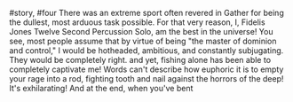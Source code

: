 #story, #four 
There was an extreme sport often revered in Gather for being the dullest, most arduous task possible. For that very reason, I, Fidelis Jones Twelve Second Percussion Solo, am the best in the universe! You see, most people assume that by virtue of being "the master of dominion and control," I would be hotheaded, ambitious, and constantly subjugating. They would be completely right. and yet, fishing alone has been able to completely captivate me! Words can't describe how euphoric it is to empty your rage into a rod, fighting tooth and nail against the horrors of the deep! It's exhilarating! And at the end, when you've bent 